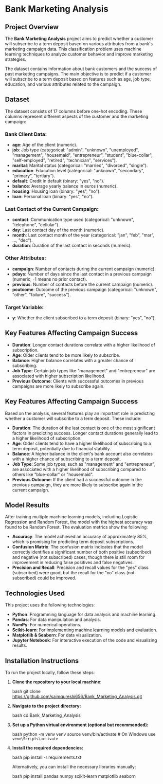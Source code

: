 # Bank Marketing Analysis

## Project Overview

The **Bank Marketing Analysis** project aims to predict whether a customer will subscribe to a term deposit based on various attributes from a bank's marketing campaign data. This classification problem uses machine learning techniques to analyze customer behavior and improve marketing strategies.

The dataset contains information about bank customers and the success of past marketing campaigns. The main objective is to predict if a customer will subscribe to a term deposit based on features such as age, job type, education, and various attributes related to the campaign.

## Dataset

The dataset consists of 17 columns before one-hot encoding. These columns represent different aspects of the customer and the marketing campaign:

### Bank Client Data:
- **age**: Age of the client (numeric).
- **job**: Job type (categorical: "admin", "unknown", "unemployed", "management", "housemaid", "entrepreneur", "student", "blue-collar", "self-employed", "retired", "technician", "services").
- **marital**: Marital status (categorical: "married", "divorced", "single").
- **education**: Education level (categorical: "unknown", "secondary", "primary", "tertiary").
- **default**: Credit in default (binary: "yes", "no").
- **balance**: Average yearly balance in euros (numeric).
- **housing**: Housing loan (binary: "yes", "no").
- **loan**: Personal loan (binary: "yes", "no").

### Last Contact of the Current Campaign:
- **contact**: Communication type used (categorical: "unknown", "telephone", "cellular").
- **day**: Last contact day of the month (numeric).
- **month**: Last contact month of the year (categorical: "jan", "feb", "mar", ..., "dec").
- **duration**: Duration of the last contact in seconds (numeric).

### Other Attributes:
- **campaign**: Number of contacts during the current campaign (numeric).
- **pdays**: Number of days since the last contact in a previous campaign (numeric; -1 means no prior contact).
- **previous**: Number of contacts before the current campaign (numeric).
- **poutcome**: Outcome of the previous campaign (categorical: "unknown", "other", "failure", "success").

### Target Variable:
- **y**: Whether the client subscribed to a term deposit (binary: "yes", "no").

## Key Features Affecting Campaign Success

- **Duration**: Longer contact durations correlate with a higher likelihood of subscription.
- **Age**: Older clients tend to be more likely to subscribe.
- **Balance**: Higher balance correlates with a greater chance of subscribing.
- **Job Type**: Certain job types like "management" and "entrepreneur" are associated with higher subscription likelihood.
- **Previous Outcome**: Clients with successful outcomes in previous campaigns are more likely to subscribe again.

## Key Features Affecting Campaign Success

Based on the analysis, several features play an important role in predicting whether a customer will subscribe to a term deposit. These include:

- **Duration**: The duration of the last contact is one of the most significant factors in predicting success. Longer contact durations generally lead to a higher likelihood of subscription.
- **Age**: Older clients tend to have a higher likelihood of subscribing to a term deposit, potentially due to financial stability.
- **Balance**: A higher balance in the client's bank account also correlates with a higher chance of subscribing to a term deposit.
- **Job Type**: Some job types, such as "management" and "entrepreneur", are associated with a higher likelihood of subscribing compared to others like "blue-collar" or "housemaid".
- **Previous Outcome**: If the client had a successful outcome in the previous campaign, they are more likely to subscribe again in the current campaign.

## Model Results

After training multiple machine learning models, including Logistic Regression and Random Forest, the model with the highest accuracy was found to be Random Forest. The evaluation metrics show the following:

- **Accuracy**: The model achieved an accuracy of approximately 85%, which is promising for predicting term deposit subscriptions.
- **Confusion Matrix**: The confusion matrix indicates that the model correctly identifies a significant number of both positive (subscribed) and negative (not subscribed) cases, though there is still room for improvement in reducing false positives and false negatives.
- **Precision and Recall**: Precision and recall values for the "yes" class (subscribed) were good, but the recall for the "no" class (not subscribed) could be improved.

## Technologies Used

This project uses the following technologies:

- **Python**: Programming language for data analysis and machine learning.
- **Pandas**: For data manipulation and analysis.
- **NumPy**: For numerical operations.
- **Scikit-learn**: For implementing machine learning models and evaluation.
- **Matplotlib & Seaborn**: For data visualization.
- **Jupyter Notebook**: For interactive execution of the code and visualizing results.


## Installation Instructions

To run the project locally, follow these steps:

1. **Clone the repository to your local machine:**

    bash
    git clone https://github.com/saimqureshi656/Bank_Marketing_Analysis.git
    

2. **Navigate to the project directory:**

    bash
    cd Bank_Marketing_Analysis
    

3. **Set up a Python virtual environment (optional but recommended):**

    bash
    python -m venv venv
    source venv/bin/activate  # On Windows use `venv\Scripts\activate`
    

4. **Install the required dependencies:**

    bash
    pip install -r requirements.txt
    

    Alternatively, you can install the necessary libraries manually:

    bash
    pip install pandas numpy scikit-learn matplotlib seaborn
  
